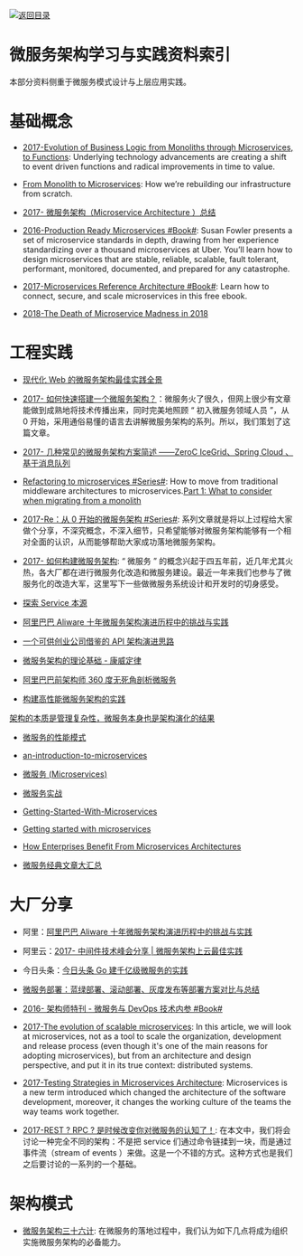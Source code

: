[![返回目录](https://parg.co/UGo)](https://parg.co/b4z) 

# 微服务架构学习与实践资料索引

本部分资料侧重于微服务模式设计与上层应用实践。

# 基础概念

* [2017-Evolution of Business Logic from Monoliths through Microservices, to Functions](http://6me.us/bR50k): Underlying technology advancements are creating a shift to event driven functions and radical improvements in time to value.

- [From Monolith to Microservices](https://blog.poki.com/from-monolith-to-microservices-b16bae1d6c9d#.iof40icta): How we’re rebuilding our infrastructure from scratch.

* [2017- 微服务架构（Microservice Architecture ）总结](https://parg.co/b22)

* [2016-Production Ready Microservices #Book#](https://parg.co/U6C): Susan Fowler presents a set of microservice standards in depth, drawing from her experience standardizing over a thousand microservices at Uber. You’ll learn how to design microservices that are stable, reliable, scalable, fault tolerant, performant, monitored, documented, and prepared for any catastrophe.

* [2017-Microservices Reference Architecture #Book#](https://parg.co/U6h): Learn how to connect, secure, and scale microservices in this free ebook.

- [2018-The Death of Microservice Madness in 2018](http://www.dwmkerr.com/the-death-of-microservice-madness-in-2018/)

# 工程实践

* [现代化 Web 的微服务架构最佳实践全景](http://mp.weixin.qq.com/s?__biz=MjM5MDE0Mjc4MA==&mid=2650994851&idx=1&sn=3c197d1dd03b77c2e28d53eea51ceb03&chksm=bdbf00f08ac889e6578cf9c007420083ad6a211aa7d9010469df838ad9970abfe626c7d4277e&mpshare=1&scene=23&srcid=11212awqMjU8OcidSWhGPTbc#rd)

* [2017- 如何快速搭建一个微服务架构？](http://mp.weixin.qq.com/s/aR_gz8Ns6ndegCc9WDT6fQ)：微服务火了很久，但网上很少有文章能做到成熟地将技术传播出来，同时完美地照顾 “ 初入微服务领域人员 ”，从 0 开始，采用通俗易懂的语言去讲解微服务架构的系列。所以，我们策划了这篇文章。

* [2017- 几种常见的微服务架构方案简述 ——ZeroC IceGrid、Spring Cloud 、基于消息队列](http://www.broadview.com.cn/article/348)

* [Refactoring to microservices #Series#](https://parg.co/b2z): How to move from traditional middleware architectures to microservices.[Part 1: What to consider when migrating from a monolith](https://parg.co/b2z)

* [2017-Re：从 0 开始的微服务架构 #Series#](http://www.infoq.com/cn/minibooks/microservice--from-zero): 系列文章就是将以上过程给大家做个分享，不深究概念，不深入细节，只希望能够对微服务架构能够有一个相对全面的认识，从而能够帮助大家成功落地微服务架构。

* [2017- 如何构建微服务架构](http://www.jianshu.com/p/77ce2dbd1d6e): “ 微服务 ” 的概念兴起于四五年前，近几年尤其火热，各大厂都在进行微服务化改造和微服务建设。最近一年来我们也参与了微服务化的改造大军，这里写下一些做微服务系统设计和开发时的切身感受。

* [探索 Service 本源](https://drive.wps.cn/view/l/c082daaed0c2454c8cb32c76c9af2d88)

* [阿里巴巴 Aliware 十年微服务架构演进历程中的挑战与实践 ](http://mp.weixin.qq.com/s?__biz=MzA5Nzc4OTA1Mw==&mid=2659598690&idx=1&sn=5eed77a7e9b88877af2ae841dc8a64d5&chksm=8be99470bc9e1d6604746bc39095c958c1bdfd02f31f507fc357f4571047c37e34ffdd54957e&mpshare=1&scene=23&srcid=1219gpRXZWZZ1dRSbx3n2R43#rd)

* [一个可供创业公司借鉴的 API 架构演进思路 ](http://mp.weixin.qq.com/s?__biz=MzA5Nzc4OTA1Mw==&mid=2659598657&idx=1&sn=a663aa0b0326fefe59af31f84316a7b0&chksm=8be99453bc9e1d45e979b0e28af8b7e174dfb3c499cc40ba9bc3b90a5bb6e5e6525ae8b49ddc#rd)

* [微服务架构的理论基础 - 康威定律](https://yq.aliyun.com/articles/8611?f=tt)
* [阿里巴巴前架构师 360 度无死角剖析微服务](https://my.oschina.net/osccreate/blog/785004)
* [构建高性能微服务架构的实践](http://mp.weixin.qq.com/s?__biz=MzI4MjE3MTcwNA==&mid=2664335032&idx=1&sn=bdc4586829883f256919cb2c719c6d61)

[架构的本质是管理复杂性，微服务本身也是架构演化的结果](http://mp.weixin.qq.com/s?__biz=MzA5Nzc4OTA1Mw==&mid=411129391&idx=1&sn=ebf06fb5cc4a5f57f86341ba4114cab8&scene=0#wechat_redirect)

* [微服务的性能模式](http://blog.oneapm.com/apm-tech/657.html)

- [an-introduction-to-microservices](https://auth0.com/blog/2015/09/04/an-introduction-to-microservices-part-1/)
- [微服务 (Microservices)](http://blog.csdn.net/wurenhai/article/details/37659335)
- [微服务实战](http://kb.cnblogs.com/page/521880/)
- [Getting-Started-With-Microservices](https://dzone.com/refcardz/getting-started-with-microservices)
- [Getting started with microservices](https://blog.ruxit.com/microservices/)
- [How Enterprises Benefit From Microservices Architectures](https://blog.risingstack.com/how-enterprises-benefit-from-microservices-architectures/)

- [微服务经典文章大汇总](http://mp.weixin.qq.com/s?__biz=MzA3MDg4Nzc2NQ==&mid=504649826&idx=1&sn=6a9a2f98f3be076e234d9758ce87f656#rd)

# 大厂分享

* 阿里：[阿里巴巴 Aliware 十年微服务架构演进历程中的挑战与实践](https://parg.co/b2j)

* 阿里云：[2017- 中间件技术峰会分享 | 微服务架构上云最佳实践](http://jm.taobao.org/2017/08/07/20170807/)

* 今日头条：[今日头条 Go 建千亿级微服务的实践](https://zhuanlan.zhihu.com/p/26695984)

* [微服务部署：蓝绿部署、滚动部署、灰度发布等部署方案对比与总结](http://mp.weixin.qq.com/s/EOsVEvZ95onDXJPsjMoA2g)

* [2016- 架构师特刊 - 微服务与 DevOps 技术内参 #Book#](http://q.infoqstatic.com/ppt/Microservice&DevOps.pdf)

* [2017-The evolution of scalable microservices](https://www.oreilly.com/ideas/the-evolution-of-scalable-microservices): In this article, we will look at microservices, not as a tool to scale the organization, development and release process (even though it's one of the main reasons for adopting microservices), but from an architecture and design perspective, and put it in its true context: distributed systems.

* [2017-Testing Strategies in Microservices Architecture](https://parg.co/bec): Microservices is a new term introduced which changed the architecture of the software development, moreover, it changes the working culture of the teams the way teams work together.

* [2017-REST ? RPC ? 是时候改变你对微服务的认知了！](https://mp.weixin.qq.com/s/HTeQNU-1P-hWloEdjl1QYg): 在本文中，我们将会讨论一种完全不同的架构：不是把 service 们通过命令链揉到一块，而是通过事件流（stream of events ）来做。这是一个不错的方式。这种方式也是我们之后要讨论的一系列的一个基础。

# 架构模式

- [微服务架构三十六计](https://mp.weixin.qq.com/s/thflf4uFrC2059X9OZ1Frg): 在微服务的落地过程中，我们认为如下几点将成为组织实施微服务架构的必备能力。
